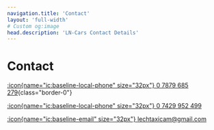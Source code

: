 ```yaml
---
navigation.title: 'Contact'
layout: 'full-width'
# Custom og:image
head.description: 'LN-Cars Contact Details'
---
```


# Contact

[:icon{name="ic:baseline-local-phone" size="32px"} 0 7879 685 279](tel:07879685279){class="border-0"}

[:icon{name="ic:baseline-local-phone" size="32px"} 0 7429 952 499](tel:07429952499)

[:icon{name="ic:baseline-email" size="32px"} lechtaxicam@gmail.com](mailto:lechtaxicam@gmail.com)